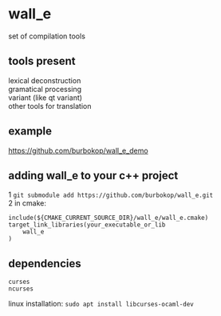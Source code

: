 # wall_e
set of compilation tools

## tools present
lexical deconstruction</br>
gramatical processing</br>
variant (like qt variant)</br>
other tools for translation</br>

## example
https://github.com/burbokop/wall_e_demo

## adding wall_e to your c++ project

1 `git submodule add https://github.com/burbokop/wall_e.git`</br>
2 in cmake: 
```
include(${CMAKE_CURRENT_SOURCE_DIR}/wall_e/wall_e.cmake)
target_link_libraries(your_executable_or_lib
    wall_e
)

```

## dependencies
    curses 
    ncurses    

linux installation: `sudo apt install libcurses-ocaml-dev`
